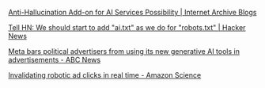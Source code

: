 
[Anti-Hallucination Add-on for AI Services Possibility | Internet Archive Blogs](https://blog.archive.org/2023/05/03/anti-hallucination-add-on-for-ai-services-possibility)

[Tell HN: We should start to add "ai.txt" as we do for "robots.txt" | Hacker News](https://news.ycombinator.com/item?id=35886288)

[Meta bars political advertisers from using its new generative AI tools in advertisements - ABC News](https://www.abc.net.au/news/2023-11-07/facebook-instagram-politics-ads-artificial-intelligence-banned/103075750)

[Invalidating robotic ad clicks in real time - Amazon Science](https://www.amazon.science/blog/invalidating-robotic-ad-clicks-in-real-time)
